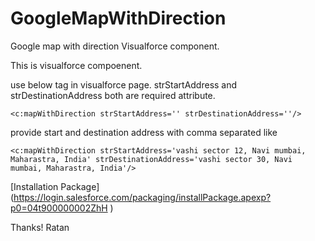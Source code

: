 # GoogleMapWithDirection
Google map with direction Visualforce component. 



This is visualforce compoenent. 

use below tag in visualforce page.
strStartAddress and strDestinationAddress both are required attribute.
```
<c:mapWithDirection strStartAddress='' strDestinationAddress=''/>
```
provide start and destination address with comma separated
like 
```
<c:mapWithDirection strStartAddress='vashi sector 12, Navi mumbai, Maharastra, India' strDestinationAddress='vashi sector 30, Navi mumbai, Maharastra, India'/>
```
[Installation Package] (https://login.salesforce.com/packaging/installPackage.apexp?p0=04t900000002ZhH )

Thanks!
Ratan

